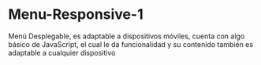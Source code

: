 # Menu-Responsive-1
Menú Desplegable, es adaptable a dispositivos móviles, cuenta con algo básico de JavaScript, el cual le da funcionalidad y su contenido también es adaptable a cualquier dispositivo
